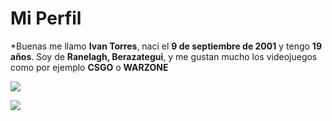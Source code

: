 # Mi Perfil

*Buenas me llamo **Ivan Torres**, naci el **9 de septiembre de 2001** y tengo **19 años**. Soy de **Ranelagh, Berazategui**, y me gustan mucho los videojuegos como por ejemplo **CSGO** o **WARZONE**

![](https://i.imgur.com/4CDeU.gif/) 

![](https://2.bp.blogspot.com/-KVR9o7mclUE/WKh5kz21P-I/AAAAAAAABAQ/YaPC37qfIbMujQcAK8dfmqg_UJaJ41mdgCLcB/s1600/csgo%2Bgif%2B9.gif)